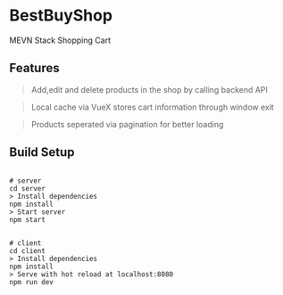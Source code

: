 # BestBuyShop
MEVN Stack Shopping Cart

## Features
> Add,edit and delete products in the shop by calling backend API

> Local cache via VueX stores cart information through window exit

> Products seperated via pagination for better loading

## Build Setup
```

# server
cd server
> Install dependencies
npm install
> Start server
npm start


# client
cd client
> Install dependencies
npm install
> Serve with hot reload at localhost:8080
npm run dev

```
